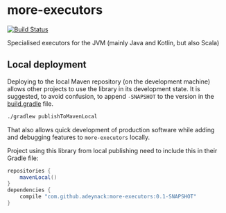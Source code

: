 # more-executors

[![Build Status](https://travis-ci.org/Adeynack/more-executors.svg?branch=master)](https://travis-ci.org/Adeynack/more-executors)

Specialised executors for the JVM (mainly Java and Kotlin, but also Scala)

## Local deployment

Deploying to the local Maven repository (on the development machine) allows other projects to use the library in its
development state. It is suggested, to avoid confusion, to append `-SNAPSHOT` to the version in the [build.gradle](build.gradle) file.

```bash
./gradlew publishToMavenLocal
```

That also allows quick development of production software while adding and debugging features to `more-executors` locally.

Project using this library from local publishing need to include this in their Gradle file:

```groovy
repositories {
    mavenLocal()
}
dependencies {
    compile "com.github.adeynack:more-executors:0.1-SNAPSHOT"
}
```
